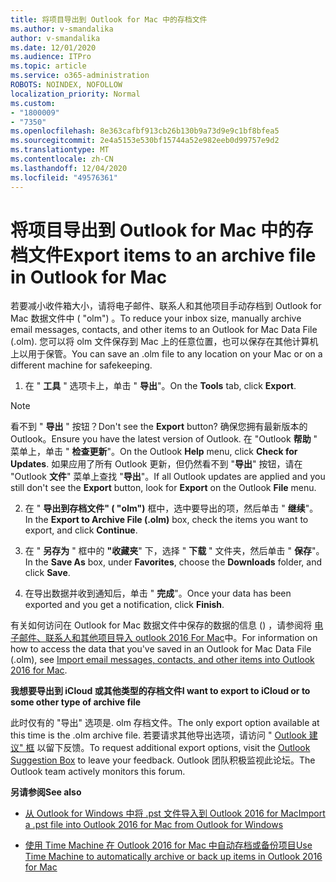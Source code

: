 ```yaml
---
title: 将项目导出到 Outlook for Mac 中的存档文件
ms.author: v-smandalika
author: v-smandalika
ms.date: 12/01/2020
ms.audience: ITPro
ms.topic: article
ms.service: o365-administration
ROBOTS: NOINDEX, NOFOLLOW
localization_priority: Normal
ms.custom:
- "1800009"
- "7350"
ms.openlocfilehash: 8e363cafbf913cb26b130b9a73d9e9c1bf8bfea5
ms.sourcegitcommit: 2e4a5153e530bf15744a52e982eeb0d99757e9d2
ms.translationtype: MT
ms.contentlocale: zh-CN
ms.lasthandoff: 12/04/2020
ms.locfileid: "49576361"
---
```

# <a name="export-items-to-an-archive-file-in-outlook-for-mac"></a><span data-ttu-id="9f8e6-102">将项目导出到 Outlook for Mac 中的存档文件</span><span class="sxs-lookup"><span data-stu-id="9f8e6-102">Export items to an archive file in Outlook for Mac</span></span>

<span data-ttu-id="9f8e6-103">若要减小收件箱大小，请将电子邮件、联系人和其他项目手动存档到 Outlook for Mac 数据文件中 ( "olm") 。</span><span class="sxs-lookup"><span data-stu-id="9f8e6-103">To reduce your inbox size, manually archive email messages, contacts, and other items to an Outlook for Mac Data File (.olm).</span></span> <span data-ttu-id="9f8e6-104">您可以将 olm 文件保存到 Mac 上的任意位置，也可以保存在其他计算机上以用于保管。</span><span class="sxs-lookup"><span data-stu-id="9f8e6-104">You can save an .olm file to any location on your Mac or on a different machine for safekeeping.</span></span>

1. <span data-ttu-id="9f8e6-105">在 " **工具** " 选项卡上，单击 " **导出**"。</span><span class="sxs-lookup"><span data-stu-id="9f8e6-105">On the **Tools** tab, click **Export**.</span></span>

> [!NOTE]
> <span data-ttu-id="9f8e6-106">看不到 " **导出** " 按钮？</span><span class="sxs-lookup"><span data-stu-id="9f8e6-106">Don't see the **Export** button?</span></span> <span data-ttu-id="9f8e6-107">确保您拥有最新版本的 Outlook。</span><span class="sxs-lookup"><span data-stu-id="9f8e6-107">Ensure you have the latest version of Outlook.</span></span> <span data-ttu-id="9f8e6-108">在 "Outlook **帮助** " 菜单上，单击 " **检查更新**"。</span><span class="sxs-lookup"><span data-stu-id="9f8e6-108">On the Outlook **Help** menu, click **Check for Updates**.</span></span> <span data-ttu-id="9f8e6-109">如果应用了所有 Outlook 更新，但仍然看不到 "**导出**" 按钮，请在 "Outlook **文件**" 菜单上查找 "**导出**"。</span><span class="sxs-lookup"><span data-stu-id="9f8e6-109">If all Outlook updates are applied and you still don't see the **Export** button, look for **Export** on the Outlook **File** menu.</span></span>

2. <span data-ttu-id="9f8e6-110">在 " **导出到存档文件" ( "olm")** 框中，选中要导出的项，然后单击 " **继续**"。</span><span class="sxs-lookup"><span data-stu-id="9f8e6-110">In the **Export to Archive File (.olm)** box, check the items you want to export, and click **Continue**.</span></span>

3. <span data-ttu-id="9f8e6-111">在 " **另存为** " 框中的 **"收藏夹**" 下，选择 " **下载** " 文件夹，然后单击 " **保存**"。</span><span class="sxs-lookup"><span data-stu-id="9f8e6-111">In the **Save As** box, under **Favorites**, choose the **Downloads** folder, and click **Save**.</span></span>

4. <span data-ttu-id="9f8e6-112">在导出数据并收到通知后，单击 " **完成**"。</span><span class="sxs-lookup"><span data-stu-id="9f8e6-112">Once your data has been exported and you get a notification, click **Finish**.</span></span>

<span data-ttu-id="9f8e6-113">有关如何访问在 Outlook for Mac 数据文件中保存的数据的信息 () ，请参阅将 [电子邮件、联系人和其他项目导入 outlook 2016 For Mac](https://support.microsoft.com/office/import-and-export-outlook-email-contacts-and-calendar-92577192-3881-4502-b79d-c3bbada6c8ef#ID0EAACAAA=macOS)中。</span><span class="sxs-lookup"><span data-stu-id="9f8e6-113">For information on how to access the data that you've saved in an Outlook for Mac Data File (.olm), see [Import email messages, contacts, and other items into Outlook 2016 for Mac](https://support.microsoft.com/office/import-and-export-outlook-email-contacts-and-calendar-92577192-3881-4502-b79d-c3bbada6c8ef#ID0EAACAAA=macOS).</span></span>

<span data-ttu-id="9f8e6-114">**我想要导出到 iCloud 或其他类型的存档文件**</span><span class="sxs-lookup"><span data-stu-id="9f8e6-114">**I want to export to iCloud or to some other type of archive file**</span></span>

<span data-ttu-id="9f8e6-115">此时仅有的 "导出" 选项是. olm 存档文件。</span><span class="sxs-lookup"><span data-stu-id="9f8e6-115">The only export option available at this time is the .olm archive file.</span></span> <span data-ttu-id="9f8e6-116">若要请求其他导出选项，请访问 " [Outlook 建议" 框](https://outlook.uservoice.com/) 以留下反馈。</span><span class="sxs-lookup"><span data-stu-id="9f8e6-116">To request additional export options, visit the [Outlook Suggestion Box](https://outlook.uservoice.com/) to leave your feedback.</span></span> <span data-ttu-id="9f8e6-117">Outlook 团队积极监视此论坛。</span><span class="sxs-lookup"><span data-stu-id="9f8e6-117">The Outlook team actively monitors this forum.</span></span>

<span data-ttu-id="9f8e6-118">**另请参阅**</span><span class="sxs-lookup"><span data-stu-id="9f8e6-118">**See also**</span></span>

- [<span data-ttu-id="9f8e6-119">从 Outlook for Windows 中将 .pst 文件导入到 Outlook 2016 for Mac</span><span class="sxs-lookup"><span data-stu-id="9f8e6-119">Import a .pst file into Outlook 2016 for Mac from Outlook for Windows</span></span>](https://support.microsoft.com/office/import-a-pst-file-into-outlook-for-mac-from-outlook-for-windows-b4a6a1d6-94bb-4c85-a4fc-a83dc690e18c)

- [<span data-ttu-id="9f8e6-120">使用 Time Machine 在 Outlook 2016 for Mac 中自动存档或备份项目</span><span class="sxs-lookup"><span data-stu-id="9f8e6-120">Use Time Machine to automatically archive or back up items in Outlook 2016 for Mac</span></span>](https://support.microsoft.com/office/automatically-archive-or-back-up-outlook-for-mac-items-441fcce5-2262-4b64-ac8c-fa949df989f5)
